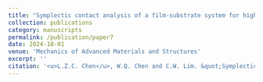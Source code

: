 ```yaml
---
title: "Symplectic contact analysis of a film-substrate system for high-throughput material characterization"
collection: publications
category: manuscripts
permalink: /publication/paper7
date: 2024-10-01
venue: 'Mechanics of Advanced Materials and Structures'
excerpt: ''
citation: '<u>L.Z.C. Chen</u>, W.Q. Chen and C.W. Lim. &quot;Symplectic contact analysis of a film-substrate system for high-throughput material characterization. &quot; <i>Mechanics of Advanced Materials and Structures</i>, 2025.'
---
```

